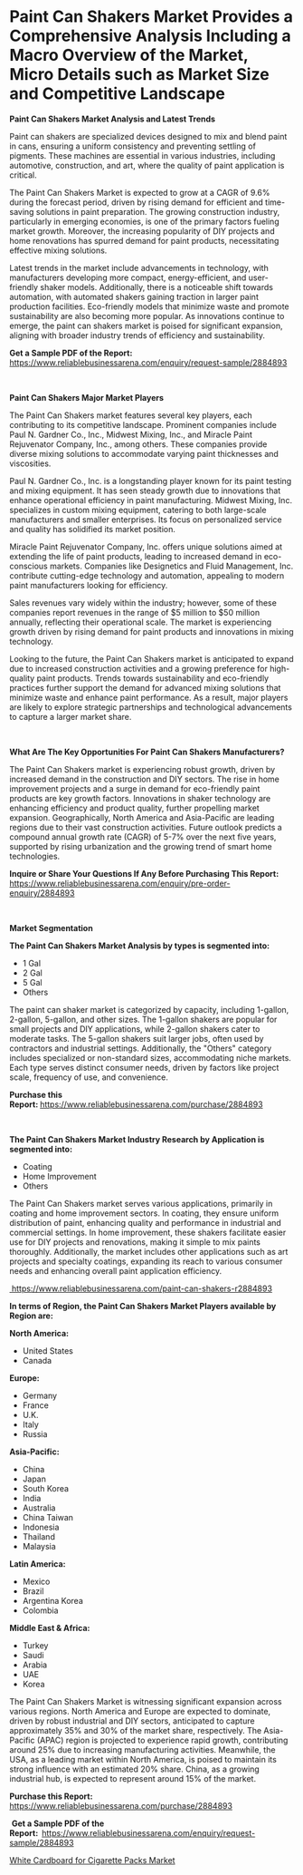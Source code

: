 <p><h1>Paint Can Shakers Market Provides a Comprehensive Analysis Including a Macro Overview of the Market, Micro Details such as Market Size and Competitive Landscape</h1></p><p><strong>Paint Can Shakers Market Analysis and Latest Trends</strong></p>
<p><p>Paint can shakers are specialized devices designed to mix and blend paint in cans, ensuring a uniform consistency and preventing settling of pigments. These machines are essential in various industries, including automotive, construction, and art, where the quality of paint application is critical. </p><p>The Paint Can Shakers Market is expected to grow at a CAGR of 9.6% during the forecast period, driven by rising demand for efficient and time-saving solutions in paint preparation. The growing construction industry, particularly in emerging economies, is one of the primary factors fueling market growth. Moreover, the increasing popularity of DIY projects and home renovations has spurred demand for paint products, necessitating effective mixing solutions.</p><p>Latest trends in the market include advancements in technology, with manufacturers developing more compact, energy-efficient, and user-friendly shaker models. Additionally, there is a noticeable shift towards automation, with automated shakers gaining traction in larger paint production facilities. Eco-friendly models that minimize waste and promote sustainability are also becoming more popular. As innovations continue to emerge, the paint can shakers market is poised for significant expansion, aligning with broader industry trends of efficiency and sustainability.</p></p>
<p><strong>Get a Sample PDF of the Report:&nbsp;</strong> <a href="https://www.reliablebusinessarena.com/enquiry/request-sample/2884893?utm_campaign=2195&utm_medium=2&utm_source=Github&utm_content=ia&utm_term=13032025&utm_id=paint-can-shakers">https://www.reliablebusinessarena.com/enquiry/request-sample/2884893</a></p>
<p>&nbsp;</p>
<p><strong>Paint Can Shakers Major Market Players</strong></p>
<p><p>The Paint Can Shakers market features several key players, each contributing to its competitive landscape. Prominent companies include Paul N. Gardner Co., Inc., Midwest Mixing, Inc., and Miracle Paint Rejuvenator Company, Inc., among others. These companies provide diverse mixing solutions to accommodate varying paint thicknesses and viscosities.</p><p>Paul N. Gardner Co., Inc. is a longstanding player known for its paint testing and mixing equipment. It has seen steady growth due to innovations that enhance operational efficiency in paint manufacturing. Midwest Mixing, Inc. specializes in custom mixing equipment, catering to both large-scale manufacturers and smaller enterprises. Its focus on personalized service and quality has solidified its market position.</p><p>Miracle Paint Rejuvenator Company, Inc. offers unique solutions aimed at extending the life of paint products, leading to increased demand in eco-conscious markets. Companies like Designetics and Fluid Management, Inc. contribute cutting-edge technology and automation, appealing to modern paint manufacturers looking for efficiency.</p><p>Sales revenues vary widely within the industry; however, some of these companies report revenues in the range of $5 million to $50 million annually, reflecting their operational scale. The market is experiencing growth driven by rising demand for paint products and innovations in mixing technology. </p><p>Looking to the future, the Paint Can Shakers market is anticipated to expand due to increased construction activities and a growing preference for high-quality paint products. Trends towards sustainability and eco-friendly practices further support the demand for advanced mixing solutions that minimize waste and enhance paint performance. As a result, major players are likely to explore strategic partnerships and technological advancements to capture a larger market share.</p></p>
<p>&nbsp;</p>
<p><strong>What Are The Key Opportunities For Paint Can Shakers Manufacturers?</strong></p>
<p><p>The Paint Can Shakers market is experiencing robust growth, driven by increased demand in the construction and DIY sectors. The rise in home improvement projects and a surge in demand for eco-friendly paint products are key growth factors. Innovations in shaker technology are enhancing efficiency and product quality, further propelling market expansion. Geographically, North America and Asia-Pacific are leading regions due to their vast construction activities. Future outlook predicts a compound annual growth rate (CAGR) of 5-7% over the next five years, supported by rising urbanization and the growing trend of smart home technologies.</p></p>
<p><strong>Inquire or Share Your Questions If Any Before Purchasing This Report:</strong> <a href="https://www.reliablebusinessarena.com/enquiry/pre-order-enquiry/2884893?utm_campaign=2195&utm_medium=2&utm_source=Github&utm_content=ia&utm_term=13032025&utm_id=paint-can-shakers">https://www.reliablebusinessarena.com/enquiry/pre-order-enquiry/2884893</a></p>
<p>&nbsp;</p>
<p><strong>Market Segmentation</strong></p>
<p><strong>The Paint Can Shakers Market Analysis by types is segmented into:</strong></p>
<p><ul><li>1 Gal</li><li>2 Gal</li><li>5 Gal</li><li>Others</li></ul></p>
<p><p>The paint can shaker market is categorized by capacity, including 1-gallon, 2-gallon, 5-gallon, and other sizes. The 1-gallon shakers are popular for small projects and DIY applications, while 2-gallon shakers cater to moderate tasks. The 5-gallon shakers suit larger jobs, often used by contractors and industrial settings. Additionally, the "Others" category includes specialized or non-standard sizes, accommodating niche markets. Each type serves distinct consumer needs, driven by factors like project scale, frequency of use, and convenience.</p></p>
<p><strong>Purchase this Report:&nbsp;</strong><a href="https://www.reliablebusinessarena.com/purchase/2884893?utm_campaign=2195&utm_medium=2&utm_source=Github&utm_content=ia&utm_term=13032025&utm_id=paint-can-shakers">https://www.reliablebusinessarena.com/purchase/2884893</a></p>
<p>&nbsp;</p>
<p><strong>The Paint Can Shakers Market Industry Research by Application is segmented into:</strong></p>
<p><ul><li>Coating</li><li>Home Improvement</li><li>Others</li></ul></p>
<p><p>The Paint Can Shakers market serves various applications, primarily in coating and home improvement sectors. In coating, they ensure uniform distribution of paint, enhancing quality and performance in industrial and commercial settings. In home improvement, these shakers facilitate easier use for DIY projects and renovations, making it simple to mix paints thoroughly. Additionally, the market includes other applications such as art projects and specialty coatings, expanding its reach to various consumer needs and enhancing overall paint application efficiency.</p></p>
<p><a href="https://www.reliablebusinessarena.com/paint-can-shakers-r2884893?utm_campaign=2195&utm_medium=2&utm_source=Github&utm_content=ia&utm_term=13032025&utm_id=paint-can-shakers">&nbsp;https://www.reliablebusinessarena.com/paint-can-shakers-r2884893</a></p>
<p><strong>In terms of Region, the Paint Can Shakers Market Players available by Region are:</strong></p>
<p>
    <p> <strong> North America: </strong>
        <ul>
            <li>United States</li>
            <li>Canada</li>
        </ul>
        </p> 
    <p> <strong> Europe: </strong>
        <ul>
            <li>Germany</li>
            <li>France</li>
            <li>U.K.</li>
            <li>Italy</li>
            <li>Russia</li>
        </ul>
        </p> 
    <p> <strong> Asia-Pacific: </strong>
        <ul>
            <li>China</li>
            <li>Japan</li>
            <li>South Korea</li>
            <li>India</li>
            <li>Australia</li>
            <li>China Taiwan</li>
            <li>Indonesia</li>
            <li>Thailand</li>
            <li>Malaysia</li>
        </ul>
        </p> 
    <p> <strong> Latin America: </strong>
        <ul>
            <li>Mexico</li>
            <li>Brazil</li>
            <li>Argentina Korea</li>
            <li>Colombia</li>
        </ul>
        </p> 
    <p> <strong> Middle East & Africa: </strong>
        <ul>
            <li>Turkey</li>
            <li>Saudi</li>
            <li>Arabia</li>
            <li>UAE</li>
            <li>Korea</li>
        </ul>
    </p>
    </p>
<p><p>The Paint Can Shakers Market is witnessing significant expansion across various regions. North America and Europe are expected to dominate, driven by robust industrial and DIY sectors, anticipated to capture approximately 35% and 30% of the market share, respectively. The Asia-Pacific (APAC) region is projected to experience rapid growth, contributing around 25% due to increasing manufacturing activities. Meanwhile, the USA, as a leading market within North America, is poised to maintain its strong influence with an estimated 20% share. China, as a growing industrial hub, is expected to represent around 15% of the market.</p></p>
<p><strong>Purchase this Report: </strong><a href="https://www.reliablebusinessarena.com/purchase/2884893?utm_campaign=2195&utm_medium=2&utm_source=Github&utm_content=ia&utm_term=13032025&utm_id=paint-can-shakers">https://www.reliablebusinessarena.com/purchase/2884893</a></p>
<p>&nbsp;<strong>Get a Sample PDF of the Report:&nbsp;&nbsp;</strong><a href="https://www.reliablebusinessarena.com/enquiry/request-sample/2884893?utm_campaign=2195&utm_medium=2&utm_source=Github&utm_content=ia&utm_term=13032025&utm_id=paint-can-shakers">https://www.reliablebusinessarena.com/enquiry/request-sample/2884893</a></p>
<p><strong></strong></p>
<p><p><a href="https://github.com/JakirUddin511/Market-Research-Report-List-2/blob/main/white-cardboard-for-cigarette-packs-market.md?utm_campaign=2195&utm_medium=2&utm_source=Github&utm_content=ia&utm_term=13032025&utm_id=paint-can-shakers">White Cardboard for Cigarette Packs Market</a></p></p>
